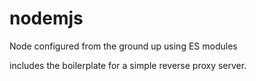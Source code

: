 # nodemjs
Node configured from the ground up using ES modules

includes the boilerplate for a simple reverse proxy server.